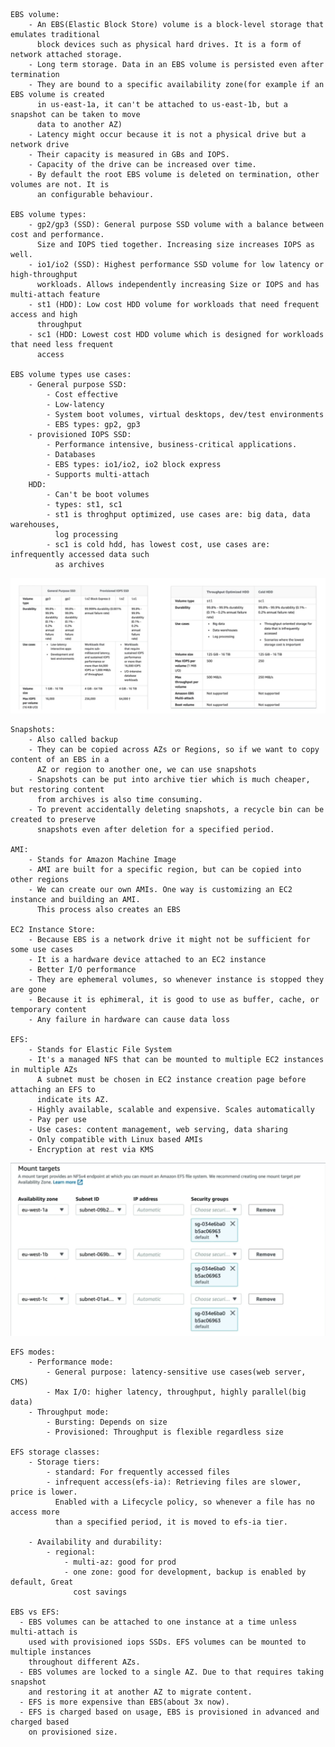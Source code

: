     EBS volume:
        - An EBS(Elastic Block Store) volume is a block-level storage that emulates traditional
          block devices such as physical hard drives. It is a form of network attached storage.
        - Long term storage. Data in an EBS volume is persisted even after termination
        - They are bound to a specific availability zone(for example if an EBS volume is created
          in us-east-1a, it can't be attached to us-east-1b, but a snapshot can be taken to move
          data to another AZ)
        - Latency might occur because it is not a physical drive but a network drive
        - Their capacity is measured in GBs and IOPS.
        - Capacity of the drive can be increased over time.
        - By default the root EBS volume is deleted on termination, other volumes are not. It is 
          an configurable behaviour.

    EBS volume types:
        - gp2/gp3 (SSD): General purpose SSD volume with a balance between cost and performance.
          Size and IOPS tied together. Increasing size increases IOPS as well.
        - io1/io2 (SSD): Highest performance SSD volume for low latency or high-throughput 
          workloads. Allows independently increasing Size or IOPS and has multi-attach feature
        - st1 (HDD): Low cost HDD volume for workloads that need frequent access and high 
          throughput
        - sc1 (HDD: Lowest cost HDD volume which is designed for workloads that need less frequent
          access

    EBS volume types use cases:
        - General purpose SSD:
            - Cost effective
            - Low-latency
            - System boot volumes, virtual desktops, dev/test environments
            - EBS types: gp2, gp3
        - provisioned IOPS SSD: 
            - Performance intensive, business-critical applications.
            - Databases
            - EBS types: io1/io2, io2 block express
            - Supports multi-attach
        HDD:
            - Can't be boot volumes
            - types: st1, sc1
            - st1 is throghput optimized, use cases are: big data, data warehouses,
              log processing
            - sc1 is cold hdd, has lowest cost, use cases are: infrequently accessed data such
              as archives
<img src="ebs-types.png">

    Snapshots:
        - Also called backup
        - They can be copied across AZs or Regions, so if we want to copy content of an EBS in a
          AZ or region to another one, we can use snapshots
        - Snapshots can be put into archive tier which is much cheaper, but restoring content
          from archives is also time consuming.
        - To prevent accidentally deleting snapshots, a recycle bin can be created to preserve
          snapshots even after deletion for a specified period. 

    AMI:
        - Stands for Amazon Machine Image
        - AMI are built for a specific region, but can be copied into other regions
        - We can create our own AMIs. One way is customizing an EC2 instance and building an AMI.
          This process also creates an EBS
    
    EC2 Instance Store:
        - Because EBS is a network drive it might not be sufficient for some use cases
        - It is a hardware device attached to an EC2 instance
        - Better I/O performance
        - They are ephemeral volumes, so whenever instance is stopped they are gone
        - Because it is ephimeral, it is good to use as buffer, cache, or temporary content
        - Any failure in hardware can cause data loss
    
    EFS:
        - Stands for Elastic File System
        - It's a managed NFS that can be mounted to multiple EC2 instances in multiple AZs
          A subnet must be chosen in EC2 instance creation page before attaching an EFS to
          indicate its AZ.
        - Highly available, scalable and expensive. Scales automatically
        - Pay per use
        - Use cases: content management, web serving, data sharing
        - Only compatible with Linux based AMIs
        - Encryption at rest via KMS
<img src="efs.png">
        
    EFS modes:
        - Performance mode:
            - General purpose: latency-sensitive use cases(web server, CMS)
            - Max I/O: higher latency, throughput, highly parallel(big data)
        - Throughput mode:
            - Bursting: Depends on size
            - Provisioned: Throughput is flexible regardless size

    EFS storage classes:
        - Storage tiers:
            - standard: For frequently accessed files
            - infrequent access(efs-ia): Retrieving files are slower, price is lower.
              Enabled with a Lifecycle policy, so whenever a file has no access more
              than a specified period, it is moved to efs-ia tier.

        - Availability and durability:
            - regional:
                - multi-az: good for prod
                - one zone: good for development, backup is enabled by default, Great
                  cost savings

    EBS vs EFS:
      - EBS volumes can be attached to one instance at a time unless multi-attach is
        used with provisioned iops SSDs. EFS volumes can be mounted to multiple instances
        throughout different AZs.
      - EBS volumes are locked to a single AZ. Due to that requires taking snapshot
        and restoring it at another AZ to migrate content.
      - EFS is more expensive than EBS(about 3x now).
      - EFS is charged based on usage, EBS is provisioned in advanced and charged based
        on provisioned size.
